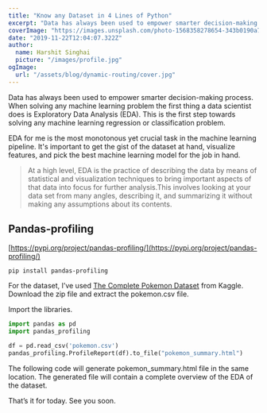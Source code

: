 ```yaml
---
title: "Know any Dataset in 4 Lines of Python"
excerpt: "Data has always been used to empower smarter decision-making process. When solving any machine learning problem the first thing a data scientist does is Exploratory Data Analysis (EDA). This is the first step towards solving any machine learning regression or classification problem."
coverImage: "https://images.unsplash.com/photo-1568358278654-343b0190a764?ixid=MnwxMjA3fDB8MHxwaG90by1wYWdlfHx8fGVufDB8fHx8&ixlib=rb-1.2.1&auto=format&fit=crop&w=667&q=80"
date: "2019-11-22T12:04:07.322Z"
author:
  name: Harshit Singhai
  picture: "/images/profile.jpg"
ogImage:
  url: "/assets/blog/dynamic-routing/cover.jpg"
---
```


Data has always been used to empower smarter decision-making process. When solving any machine learning problem the first thing a data scientist does is Exploratory Data Analysis (EDA). This is the first step towards solving any machine learning regression or classification problem.

EDA for me is the most monotonous yet crucial task in the machine learning pipeline. It's important to get the gist of the dataset at hand, visualize features, and pick the best machine learning model for the job in hand.

> At a high level, EDA is the practice of describing the data by means of statistical and visualization techniques to bring important aspects of that data into focus for further analysis.This involves looking at your data set from many angles, describing it, and summarizing it without making any assumptions about its contents.

## Pandas-profiling

[https://pypi.org/project/pandas-profiling/](https://pypi.org/project/pandas-profiling/)

`pip install pandas-profiling`

For the dataset, I’ve used [The Complete Pokemon Dataset](https://www.kaggle.com/rounakbanik/pokemon) from Kaggle. Download the zip file and extract the pokemon.csv file.

Import the libraries.

```python
import pandas as pd
import pandas_profiling

df = pd.read_csv('pokemon.csv')
pandas_profiling.ProfileReport(df).to_file("pokemon_summary.html")
```

The following code will generate pokemon_summary.html file in the same location. The generated file will contain a complete overview of the EDA of the dataset.

That’s it for today. See you soon.
